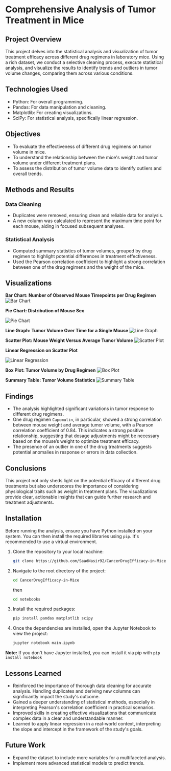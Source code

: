# Comprehensive Analysis of Tumor Treatment in Mice

## Project Overview

This project delves into the statistical analysis and visualization of tumor treatment efficacy across different drug regimens in laboratory mice. Using a rich dataset, we conduct a selective cleaning process, execute statistical analysis, and visualize the results to identify trends and outliers in tumor volume changes, comparing them across various conditions.

## Technologies Used

- Python: For overall programming.
- Pandas: For data manipulation and cleaning.
- Matplotlib: For creating visualizations.
- SciPy: For statistical analysis, specifically linear regression.

## Objectives
- To evaluate the effectiveness of different drug regimens on tumor volume in mice.
- To understand the relationship between the mice's weight and tumor volume under different treatment plans.
- To assess the distribution of tumor volume data to identify outliers and overall trends.

## Methods and Results
### Data Cleaning
- Duplicates were removed, ensuring clean and reliable data for analysis.
- A new column was calculated to represent the maximum time point for each mouse, aiding in focused subsequent analyses.

### Statistical Analysis
- Computed summary statistics of tumor volumes, grouped by drug regimen to highlight potential differences in treatment effectiveness.
- Used the Pearson correlation coefficient to highlight a strong correlation between one of the drug regimens and the weight of the mice.

## Visualizations

**Bar Chart: Number of Observed Mouse Timepoints per Drug Regimen**
![Bar Chart](https://imgur.com/sMLtApO.png)

**Pie Chart: Distribution of Mouse Sex**

![Pie Chart](https://imgur.com/UadFzk9.png)

**Line Graph: Tumor Volume Over Time for a Single Mouse**
![Line Graph](https://imgur.com/Qaubzya.png)

**Scatter Plot: Mouse Weight Versus Average Tumor Volume**
![Scatter Plot](https://imgur.com/w7H4DwU.png)

**Linear Regression on Scatter Plot**

![Linear Regression](https://imgur.com/ZBDy5GM.png)

**Box Plot: Tumor Volume by Drug Regimen**
![Box Plot](https://imgur.com/LIRjJbO.png)

**Summary Table: Tumor Volume Statistics**
![Summary Table](https://imgur.com/iQPR8aM.png)

## Findings
- The analysis highlighted significant variations in tumor response to different drug regimens.
- One drug regimen `Capomulin`, in particular, showed a strong correlation between mouse weight and average tumor volume, with a Pearson correlation coefficient of 0.84. This indicates a strong positive relationship, suggesting that dosage adjustments might be necessary based on the mouse’s weight to optimize treatment efficacy.
- The presence of an outlier in one of the drug treatments suggests potential anomalies in response or errors in data collection.

## Conclusions

This project not only sheds light on the potential efficacy of different drug treatments but also underscores the importance of considering physiological traits such as weight in treatment plans. The visualizations provide clear, actionable insights that can guide further research and treatment adjustments.

## Installation
Before running the analysis, ensure you have Python installed on your system. You can then install the required libraries using `pip`. It's recommended to use a virtual environment.

1. Clone the repository to your local machine:
    ```bash
    git clone https://github.com/SaadNasir92/CancerDrugEfficacy-in-Mice
    ```
2. Navigate to the root directory of the project:
    ```bash
    cd CancerDrugEfficacy-in-Mice
    ```
    then 
    ```bash
    cd notebooks
    ```
3. Install the required packages:
    ```bash
    pip install pandas matplotlib scipy
    ```
4. Once the dependencies are installed, open the Jupyter Notebook to view the project:
    ```bash
    jupyter notebook main.ipynb
    ```

**Note:** If you don't have Jupyter installed, you can install it via pip with `pip install notebook`

## Lessons Learned
- Reinforced the importance of thorough data cleaning for accurate analysis. Handling duplicates and deriving new columns can significantly impact the study's outcome.
- Gained a deeper understanding of statistical methods, especially in interpreting Pearson's correlation coefficient in practical scenarios.
- Improved skills in creating effective visualizations that communicate complex data in a clear and understandable manner.
- Learned to apply linear regression in a real-world context, interpreting the slope and intercept in the framework of the study's goals.

## Future Work
- Expand the dataset to include more variables for a multifaceted analysis.
- Implement more advanced statistical models to predict trends.
